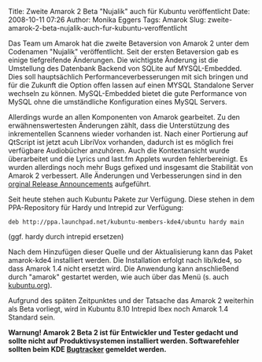 Title: Zweite Amarok 2 Beta "Nujalik" auch für Kubuntu veröffentlicht
Date: 2008-10-11 07:26
Author: Monika Eggers
Tags: Amarok
Slug: zweite-amarok-2-beta-nujalik-auch-fur-kubuntu-veroffentlicht

Das Team um Amarok hat die zweite Betaversion von Amarok 2 unter dem
Codenamen "Nujalik" veröffentlicht. Seit der ersten Betaversion gab es
einige tiefgreifende Änderungen. Die wichtigste Änderung ist die
Umstellung des Datenbank Backend von SQLite auf MYSQL-Embedded. Dies
soll hauptsächlich Performanceverbesserungen mit sich bringen und für
die Zukunft die Option offen lassen auf einen MYSQL Standalone Server
wechseln zu können. MySQL-Embedded bietet die gute Performance von MySQL
ohne die umständliche Konfiguration eines MySQL Servers.


Allerdings wurde an allen Komponenten von Amarok gearbeitet. Zu den
erwähnenswertesten Änderungen zählt, dass die Unterstützung des
inkrementellen Scannens wieder vorhanden ist. Nach einer Portierung auf
QtScript ist jetzt acuh LibriVox vorhanden, dadurch ist es möglich frei
verfügbare Audiobücher anzuhören. Auch die Kontextansicht wurde
überarbeitet und die Lyrics und last.fm Applets wurden fehlerbereinigt.
Es wurden allerdings noch mehr Bugs gefixed und insgesamt die Stabilität
von Amarok 2 verbessert. Alle Änderungen und Verbesserungen sind in den
[orginal Release
Announcements](http://amarok.kde.org/de/node/556 "http://amarok.kde.org/de/node/556")
aufgeführt.


<!--break--><!--break-->

Seit heute stehen auch Kubuntu Pakete zur Verfügung. Diese stehen in dem
PPA-Repository für Hardy und Intrepid zur Verfügung:


    deb http://ppa.launchpad.net/kubuntu-members-kde4/ubuntu hardy main

(ggf. hardy durch intrepid ersetzen)


Nach dem Hinzufügen dieser Quelle und der Aktualisierung kann das Paket
amarok-kde4 installiert werden. Die Installation erfolgt nach lib/kde4,
so dass Amarok 1.4 nicht ersetzt wird. Die Anwendung kann anschließend
durch "amarok" gestartet werden, wie auch über das Menü (s. auch
[kubuntu.org](http://amarok.kde.org/en/node/554)).


Aufgrund des späten Zeitpunktes und der Tatsache das Amarok 2 weiterhin
als Beta vorliegt, wird in Kubuntu 8.10 Intrepid Ibex noch Amarok 1.4
Standard sein.


**Warnung! Amarok 2 Beta 2 ist für Entwickler und Tester gedacht und
sollte nicht auf Produktivsystemen installiert werden. Softwarefehler
sollten beim KDE [Bugtracker](http://bugs.kde.org "http://bugs.kde.org")
gemeldet werden.**



